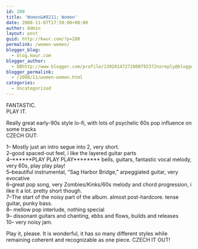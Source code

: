 ```yaml
---
id: 280
title: 'Women&#8211; Women'
date: 2008-11-07T17:59:00+00:00
author: Admin
layout: post
guid: http://kwur.com/?p=280
permalink: /women-women/
blogger_blog:
  - blog.kwur.com
blogger_author:
  - DBhttp://www.blogger.com/profile/13920147272800792372noreply@blogger.com
blogger_permalink:
  - /2008/11/women-women.html
categories:
  - Uncategorized
---
```

<div class="pf-content">
  <p>
    FANTASTIC.<br />PLAY IT.
  </p>
  
  <p>
    Really great early-90s style lo-fi, with lots of psychelic 60s pop influence on some tracks<br />CZECH OUT:
  </p>
  
  <p>
    1&#8211; Mostly just an intro segue into 2, very short. <br />2&#8211;good spaced-out feel, i like the layered guitar parts<br />4&#8211;******PLAY PLAY PLAY******** bells, guitars, fantastic vocal melody, very 60s, play play play!<br />5&#8211;beautiful instrumental, &#8220;Sag Harbor Bridge,&#8221; arpeggiated guitar, very evocative<br />6&#8211;great pop song, very Zombies/Kinks/60s melody and chord progression, i like it a lot. pretty short though.<br />7&#8211;The start of the noisy part of the album. almost post-hardcore. tense guitar, punky bass.<br />8&#8211; mellow pop interlude, nothing special<br />9&#8211; dissonant guitars and chanting, ebbs and flows, builds and releases<br />10&#8211; very noisy jam.
  </p>
  
  <p>
    Play it, please. It is wonderful, it has so many different styles while remaining coherent and recognizable as one piece. CZECH IT OUT!
  </p>
</div>